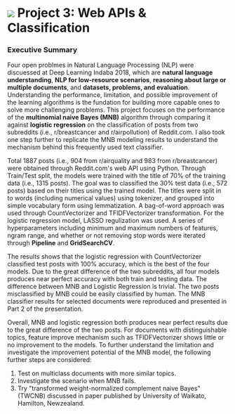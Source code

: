 # ![](https://ga-dash.s3.amazonaws.com/production/assets/logo-9f88ae6c9c3871690e33280fcf557f33.png) Project 3: Web APIs & Classification

### Executive Summary

Four open problmes in Natural Language Processing (NLP) were discuessed at Deep Learning Indaba 2018, which are **natural language understanding**, **NLP for low-resource scenarios**, **reasoning about large or multiple documents**, and **datasets, problems, and evaluation**. Understanding the performance, limitation, and possible improvement of the learning algorithms is the fundation for building more capable ones to solve more challenging problems. This project focuses on the performance of the **multinomial naive Bayes (MNB)** algorithm through comparing it against **logistic regression** on the classification of posts from two subreddits (i.e., r/breastcancer and r/airpollution) of Reddit.com. I also took one step further to replicate the MNB modeling results to understand the mechanism behind this frequently used text classifier.  

Total 1887 posts (i.e., 904 from r/airquality and 983 from r/breastcancer) were obtained through Reddit.com's web API using Python. Through Train/Test split, the models were trained with the title of 70% of the training data (i.e., 1315 posts). The goal was to classified the 30% test data (i.e., 572 posts) based on their titles using the trained model. The titles were split in to words (including numerical values) using tokenizer, and grouped into simple vocabulary form using lemmatization. A bag-of-word approach was used through CountVectorizer and TFIDFVectorizer transformation. For the logistic regression model, LASSO regulization was used. A series of hyperparameters including minimum and maximum numbers of features, ngram range, and whether or not removing stop words were iterated through **Pipeline** and **GridSearchCV**. 

The results shows that the logistic regression with CountVectorizer classified test posts with 100% accuracy, which is the best of the four models. Due to the great difference of the two subreddits, all four models produces near perfect accuracy with both train and testing data. The difference between MNB and Logistic Regression is trivial. The two posts misclassified by MNB could be easily classified by human. The MNB classifier results for selected documents were reproduced and presented in Part 2 of the presentation.

Overall, MNB and logistic regression both produces near perfect results due to the great difference of the two posts. For documents with distinguishable topics, feature improve mechanism such as TFIDFVectorizer shows little or no improvement to the models. To further understand the limitation and investigate the improvement potential of the MNB model, the following further steps are considered:

1. Test on multiclass documents with more similar topics.
2. Investigate the scenario when MNB fails.
3. Try "transformed weight-normalized complement naive Bayes" (TWCNB) discussed in paper published by University of Waikato, Hamilton, Newzealand.


